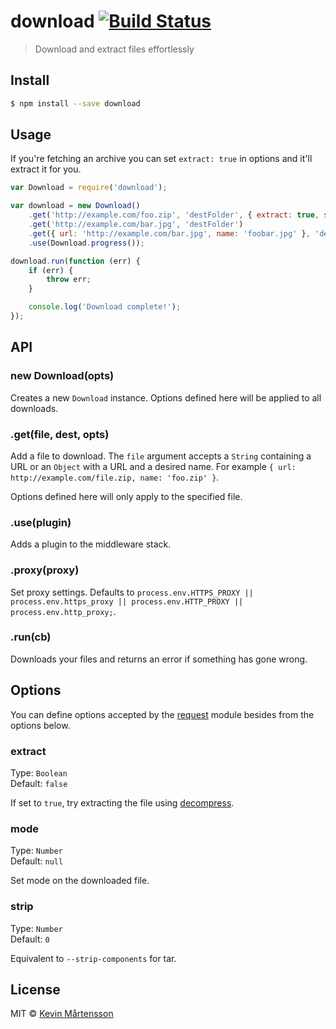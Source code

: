 # download [![Build Status](https://travis-ci.org/kevva/download.svg?branch=master)](https://travis-ci.org/kevva/download)

> Download and extract files effortlessly

## Install

```bash
$ npm install --save download
```

## Usage

If you're fetching an archive you can set `extract: true` in options and
it'll extract it for you.

```js
var Download = require('download');

var download = new Download()
    .get('http://example.com/foo.zip', 'destFolder', { extract: true, strip: 1 })
    .get('http://example.com/bar.jpg', 'destFolder')
    .get({ url: 'http://example.com/bar.jpg', name: 'foobar.jpg' }, 'destFolder')
    .use(Download.progress());

download.run(function (err) {
    if (err) {
        throw err;
    }

    console.log('Download complete!');
});
```

## API

### new Download(opts)

Creates a new `Download` instance. Options defined here will be applied to all 
downloads.

### .get(file, dest, opts)

Add a file to download. The `file` argument accepts a `String` containing a URL 
or an `Object` with a URL and a desired name. For example `{ url: http://example.com/file.zip, name: 'foo.zip' }`.

Options defined here will only apply to the specified file.

### .use(plugin)

Adds a plugin to the middleware stack.

### .proxy(proxy)

Set proxy settings. Defaults to `process.env.HTTPS_PROXY || process.env.https_proxy || process.env.HTTP_PROXY || process.env.http_proxy;`.

### .run(cb)

Downloads your files and returns an error if something has gone wrong.

## Options

You can define options accepted by the [request](https://github.com/mikeal/request#requestoptions-callback) 
module besides from the options below.

### extract

Type: `Boolean`  
Default: `false`

If set to `true`, try extracting the file using [decompress](https://github.com/kevva/decompress/).

### mode

Type: `Number`  
Default: `null`

Set mode on the downloaded file.

### strip

Type: `Number`  
Default: `0`

Equivalent to `--strip-components` for tar.

## License

MIT © [Kevin Mårtensson](http://kevinmartensson.com)
